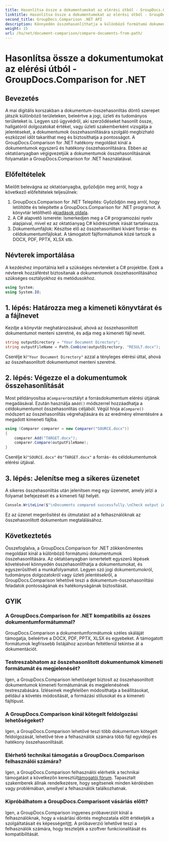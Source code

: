 ```yaml
---
title: Hasonlítsa össze a dokumentumokat az elérési útból - GroupDocs.Comparison for .NET
linktitle: Hasonlítsa össze a dokumentumokat az elérési útból - GroupDocs.Comparison for .NET
second_title: GroupDocs.Comparison .NET API
description: Könnyedén összehasonlíthatja a különböző formátumú dokumentumokat a GroupDocs.Comparison for .NET segítségével. Takarítson meg időt és biztosítsa a jogi, tudományos és üzleti feladatok pontosságát.
weight: 15
url: /hu/net/document-comparison/compare-documents-from-path/
---
```


# Hasonlítsa össze a dokumentumokat az elérési útból - GroupDocs.Comparison for .NET

## Bevezetés
A mai digitális korszakban a dokumentum-összehasonlítás döntő szerepet játszik különböző területeken, beleértve a jogi, üzleti és tudományos területeket is. Legyen szó ügyvédről, aki szerződéseket hasonlít össze, hallgatóról dolgozatokat értékel, vagy üzleti szakemberként vizsgálja a jelentéseket, a dokumentumok összehasonlítására szolgáló megbízható eszközzel időt takaríthat meg és biztosíthatja a pontosságot. A GroupDocs.Comparison for .NET hatékony megoldást kínál a dokumentumok egyszerű és hatékony összehasonlítására. Ebben az oktatóanyagban végigvezetjük a dokumentumok összehasonlításának folyamatán a GroupDocs.Comparison for .NET használatával.
## Előfeltételek
Mielőtt belevágna az oktatóanyagba, győződjön meg arról, hogy a következő előfeltételek teljesülnek:
1. GroupDocs.Comparison for .NET Telepítés: Győződjön meg arról, hogy letöltötte és telepítette a GroupDocs.Comparison for .NET programot. A könyvtár letölthető a[kiadások oldala](https://releases.groupdocs.com/comparison/net/).
2. A C# alapvető ismerete: Ismerkedjen meg a C# programozási nyelv alapjaival, mivel ez az oktatóanyag C# kódrészletek írását tartalmazza.
3. Dokumentumfájlok: Készítse elő az összehasonlítani kívánt forrás- és céldokumentumfájlokat. A támogatott fájlformátumok közé tartozik a DOCX, PDF, PPTX, XLSX stb.

## Névterek importálása
A kezdéshez importálnia kell a szükséges névtereket a C# projektbe. Ezek a névterek hozzáférést biztosítanak a dokumentumok összehasonlításához szükséges osztályokhoz és metódusokhoz.
```csharp
using System;
using System.IO;
```
## 1. lépés: Határozza meg a kimeneti könyvtárat és a fájlnevet
Kezdje a könyvtár meghatározásával, ahová az összehasonlított dokumentumot menteni szeretné, és adja meg a kimeneti fájl nevét.
```csharp
string outputDirectory = "Your Document Directory";
string outputFileName = Path.Combine(outputDirectory, "RESULT.docx");
```
 Cserélje ki`"Your Document Directory"` azzal a tényleges elérési úttal, ahová az összehasonlított dokumentumot menteni szeretné.
## 2. lépés: Végezze el a dokumentumok összehasonlítását
 Most példányosítsa a`Comparer`osztályt a forrásdokumentum elérési útjának megadásával. Ezután használja a`Add()` módszerrel hozzáadhatja a céldokumentumot összehasonlítás céljából. Végül hívja a`Compare()` módszert az összehasonlítás végrehajtására és az eredmény elmentésére a megadott kimeneti fájlba.
```csharp
using (Comparer comparer = new Comparer("SOURCE.docx"))
{
    comparer.Add("TARGET.docx");
    comparer.Compare(outputFileName);
}
```
 Cserélje ki`"SOURCE.docx"` és`"TARGET.docx"` a forrás- és céldokumentumok elérési útjával.
## 3. lépés: Jelenítse meg a sikeres üzenetet
A sikeres összehasonlítás után jelenítsen meg egy üzenetet, amely jelzi a folyamat befejezését és a kimeneti fájl helyét.
```csharp
Console.WriteLine($"\nDocuments compared successfully.\nCheck output in {outputDirectory}.");
```
Ez az üzenet megerősítést és útmutatást ad a felhasználóknak az összehasonlított dokumentum megtalálásához.

## Következtetés
Összefoglalva, a GroupDocs.Comparison for .NET zökkenőmentes megoldást kínál a különböző formátumú dokumentumok összehasonlítására. Az oktatóanyagban ismertetett egyszerű lépések követésével könnyedén összehasonlíthatja a dokumentumokat, és egyszerűsítheti a munkafolyamatot. Legyen szó jogi dokumentumokról, tudományos dolgozatokról vagy üzleti jelentésekről, a GroupDocs.Comparison lehetővé teszi a dokumentum-összehasonlítási feladatok pontosságának és hatékonyságának biztosítását.
## GYIK
### A GroupDocs.Comparison for .NET kompatibilis az összes dokumentumformátummal?
GroupDocs.Comparison a dokumentumformátumok széles skáláját támogatja, beleértve a DOCX, PDF, PPTX, XLSX és egyebeket. A támogatott formátumok legfrissebb listájához azonban feltétlenül tekintse át a dokumentációt.
### Testreszabhatom az összehasonlított dokumentumok kimeneti formátumát és megjelenését?
Igen, a GroupDocs.Comparison lehetőséget biztosít az összehasonlított dokumentumok kimeneti formátumának és megjelenésének testreszabására. Ízléseinek megfelelően módosíthatja a beállításokat, például a követés módosítását, a formázási stílusokat és a kimeneti fájltípust.
### A GroupDocs.Comparison kínál kötegelt feldolgozási lehetőségeket?
Igen, a GroupDocs.Comparison lehetővé teszi több dokumentum kötegelt feldolgozását, lehetővé téve a felhasználók számára több fájl egyidejű és hatékony összehasonlítását.
### Elérhető technikai támogatás a GroupDocs.Comparison felhasználói számára?
 Igen, a GroupDocs.Comparison felhasználói elérhetik a technikai támogatást a következőn keresztül[támogatói fórum](https://forum.groupdocs.com/c/comparison/12). Tapasztalt szakemberek állnak rendelkezésre, hogy segítsenek minden kérdésben vagy problémában, amellyel a felhasználók találkozhatnak.
### Kipróbálhatom a GroupDocs.Comparisont vásárlás előtt?
 Igen, a GroupDocs.Comparison ingyenes próbaverziót kínál a felhasználóknak, hogy a vásárlási döntés meghozatala előtt értékeljék a szolgáltatásait és képességeit[itt](https://releases.groupdocs.com/). A próbaverzió lehetővé teszi a felhasználók számára, hogy teszteljék a szoftver funkcionalitását és kompatibilitását.